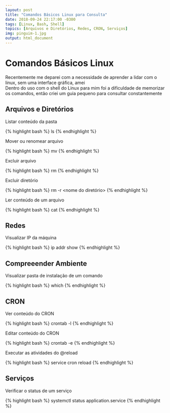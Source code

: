 ```yaml
---
layout: post
title: "Comandos Básicos Linux para Consulta"
date: 2018-09-24 22:17:00 -0300
tags: [Linux, Bash, Shell]
topics: [Arquivos e Diretórios, Redes, CRON, Serviços]
img: pinguim-1.jpg
output: html_document      
---
```




# Comandos Básicos Linux 

Recentemente me deparei com a necessidade de aprender a lidar com o linux, sem uma interface gráfica, amei<br>
Dentro do uso com o shell do Linux para mim foi a dificuldade de memorizar os comandos, então criei um guia pequeno para consultar constantemente

## Arquivos e Diretórios

Listar conteúdo da pasta


{% highlight bash %}
ls
{% endhighlight %}

Mover ou renomear arquivo


{% highlight bash %}
mv <caminho de origem> <caminho de destino>
{% endhighlight %}

Excluir arquivo


{% highlight bash %}
rm <nome do arquivo>
{% endhighlight %}

Excluir diretório


{% highlight bash %}
rm -r <nome do diretório>
{% endhighlight %}

Ler conteúdo de um arquivo


{% highlight bash %}
cat <nome do arquivo>
{% endhighlight %}

## Redes

Visualizar IP da máquina


{% highlight bash %}
ip addr show
{% endhighlight %}

## Compreeender Ambiente

Visualizar pasta de instalação de um comando


{% highlight bash %}
which <nome no comando>
{% endhighlight %}

## CRON

Ver conteúdo do CRON


{% highlight bash %}
crontab -l
{% endhighlight %}

Editar conteúdo do CRON


{% highlight bash %}
crontab -e
{% endhighlight %}

Executar as atividades do @reload


{% highlight bash %}
service cron reload
{% endhighlight %}

## Serviços 

Verificar o status de um serviço


{% highlight bash %}
systemctl status application.service
{% endhighlight %}
